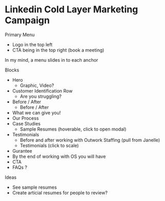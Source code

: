 # Linkedin Cold Layer Marketing Campaign

Primary Menu

-   Logo in the top left
-   CTA being in the top right (book a meeting)

In my mind, a menu slides in to each anchor

Blocks

-   Hero
    -   Graphic, Video?
-   Customer Identification Row
    -   Are you struggling?
-   Before / After
    -   Before / After
-   What we can give you!
-   Our Process
-   Case Studies
    -   Sample Resumes (hoverable, click to open modal)
-   Testimonials
    -   Before and after working with Outwork Staffing (pull from Janelle)
    -   Testimonials (click to scale)
-   Gurantee
-   By the end of working with OS you will have
-   CTA
-   FAQs ?

Ideas

-   See sample resumes
-   Create articial resumes for people to review?
